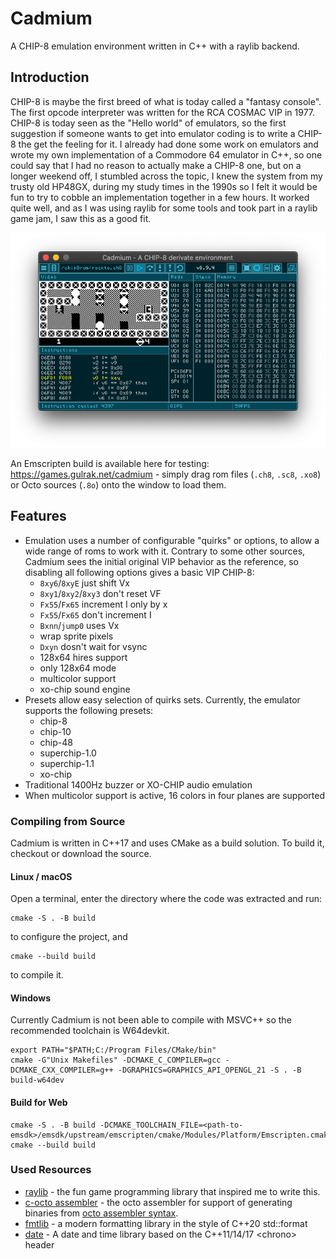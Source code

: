 # Cadmium

A CHIP-8 emulation environment written in C++ with a raylib backend.

## Introduction

CHIP-8 is maybe the first breed of what is today called a "fantasy console".
The first opcode interpreter  was written for the RCA COSMAC VIP in 1977.
CHIP-8 is today seen as the "Hello world" of emulators, so the  first
suggestion if someone wants to get into emulator coding is to write a CHIP-8
the get the feeling for it. I already had done some work on emulators and
wrote my own implementation of a Commodore 64 emulator in C++, so one could
say that I had no reason to actually make a CHIP-8 one, but on a longer
weekend off, I stumbled across the topic, I knew the system from my trusty
old HP48GX, during my study times in the 1990s so I felt it would be fun to
try to cobble an implementation together in a few hours.
It worked quite well, and as I was using raylib for some tools and took part
in a raylib game jam, I saw this as a good fit.

![Cadmium debug view](screenshots/screenshot01.png?raw=true "A screenshot of the debug view")

An Emscripten build is available here for testing: https://games.gulrak.net/cadmium -
simply drag rom files (`.ch8`, `.sc8`, `.xo8`) or Octo sources (`.8o`) onto the
window to load them.

## Features

* Emulation uses a number of configurable "quirks" or options, to allow a wide
  range of roms to work with it. Contrary to some other sources, Cadmium sees 
  the initial original VIP behavior as the reference, so disabling all
  following options gives a basic VIP CHIP-8:
    * `8xy6`/`8xyE` just shift Vx
    * `8xy1`/`8xy2`/`8xy3` don't reset VF
    * `Fx55`/`Fx65` increment I only by x
    * `Fx55`/`Fx65` don't increment I
    * `Bxnn`/`jump0` uses Vx
    * wrap sprite pixels
    * `Dxyn` dosn't wait for vsync
    * 128x64 hires support
    * only 128x64 mode
    * multicolor support
    * xo-chip sound engine
* Presets allow easy selection of quirks sets. Currently, the emulator supports
  the following presets:
    * chip-8
    * chip-10
    * chip-48
    * superchip-1.0
    * superchip-1.1
    * xo-chip
* Traditional 1400Hz buzzer or XO-CHIP audio emulation
* When multicolor support is active, 16 colors in four planes are supported

### Compiling from Source

Cadmium is written in C++17 and uses CMake as a build solution. To build it,
checkout or download the source.

#### Linux / macOS

Open a terminal, enter the directory where the code was extracted and run:

```
cmake -S . -B build
```

to configure the project, and

```
cmake --build build
```

to compile it.

#### Windows

Currently Cadmium is not been able to compile with MSVC++ so the recommended
toolchain is W64devkit.

```
export PATH="$PATH;C:/Program Files/CMake/bin"
cmake -G"Unix Makefiles" -DCMAKE_C_COMPILER=gcc -DCMAKE_CXX_COMPILER=g++ -DGRAPHICS=GRAPHICS_API_OPENGL_21 -S . -B build-w64dev
```

#### Build for Web

```
cmake -S . -B build -DCMAKE_TOOLCHAIN_FILE=<path-to-emsdk>/emsdk/upstream/emscripten/cmake/Modules/Platform/Emscripten.cmake
cmake --build build
```

### Used Resources

* [raylib](https://www.raylib.com) - the fun game programming library that
  inspired me to write this.
* [c-octo assembler](https://github.com/JohnEarnest/c-octo) - the octo
  assembler for support of generating binaries from [octo assembler syntax](http://johnearnest.github.io/Octo/docs/Manual.html).
* [fmtlib](https://github.com/fmtlib/fmt) - a modern formatting library in
  the style of C++20 std::format
* [date](https://howardhinnant.github.io/date/date.html) - A date and time library based on the C++11/14/17 &lt;chrono&gt; header

